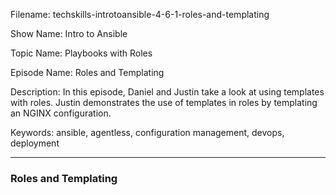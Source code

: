 Filename: techskills-introtoansible-4-6-1-roles-and-templating

Show Name: Intro to Ansible

Topic Name: Playbooks with Roles

Episode Name: Roles and Templating

Description: 
In this episode, Daniel and Justin take a look at using templates with roles. Justin demonstrates the use of templates in roles by templating an NGINX configuration.

Keywords: ansible, agentless, configuration management,
			devops, deployment

---

### Roles and Templating
